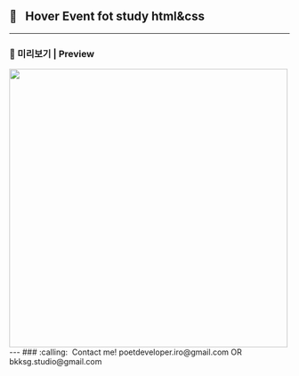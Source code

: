 ## :whale2:&nbsp;&nbsp; Hover Event fot study html&css
---
### :monocle_face: 미리보기 | Preview
<img style="display: inline-block" src="https://user-images.githubusercontent.com/90435185/205852943-4b8eb279-c726-471d-bcd3-7cefa4848234.gif"  height="500"/>
---
### :calling:&nbsp;&nbsp;Contact me!
poetdeveloper.iro@gmail.com OR bkksg.studio@gmail.com
